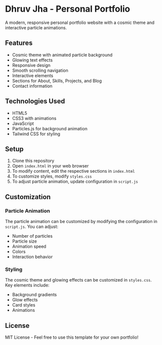 # Dhruv Jha - Personal Portfolio

A modern, responsive personal portfolio website with a cosmic theme and interactive particle animations.

## Features

- Cosmic theme with animated particle background
- Glowing text effects
- Responsive design
- Smooth scrolling navigation
- Interactive elements
- Sections for About, Skills, Projects, and Blog
- Contact information

## Technologies Used

- HTML5
- CSS3 with animations
- JavaScript
- Particles.js for background animation
- Tailwind CSS for styling

## Setup

1. Clone this repository
2. Open `index.html` in your web browser
3. To modify content, edit the respective sections in `index.html`
4. To customize styles, modify `styles.css`
5. To adjust particle animation, update configuration in `script.js`

## Customization

### Particle Animation
The particle animation can be customized by modifying the configuration in `script.js`. You can adjust:
- Number of particles
- Particle size
- Animation speed
- Colors
- Interaction behavior

### Styling
The cosmic theme and glowing effects can be customized in `styles.css`. Key elements include:
- Background gradients
- Glow effects
- Card styles
- Animations

## License

MIT License - Feel free to use this template for your own portfolio!
